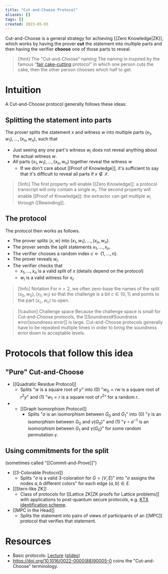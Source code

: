 ```yaml
---
title: "Cut-and-Choose Protocol"
aliases: []
tags: []
created: 2023-05-03
---
```


Cut-and-Choose is a general strategy for achieving [[Zero Knowledge|ZK]], which works by having the prover **cut** the statement into multiple parts and then having the verifier **choose** one of those parts to reveal.

> [!hint] The "Cut-and-Choose" naming
> The naming in inspired by the famous "[fair cake-cutting](https://en.wikipedia.org/wiki/Fair_cake-cutting) protocol" in which one person cuts the cake, then the other person chooses which half to get. 

# Intuition
A Cut-and-Choose protocol generally follows these ideas:

## Splitting the statement into parts
The prover splits the statement $x$ and witness $w$ into multiple parts $(x_1,w_1),\dots,(x_n,w_n)$, such that
- Just seeing any *one* part's witness $w_i$ does not reveal anything about the actual witness $w$.
- *All* parts $(x_1,w_1),\dots,(x_n,w_n)$ together reveal the witness $w$
	- If we don't care about [[Proof of Knowledge]], it's sufficient to say that it's difficult to reveal all parts if $x\notin\mathcal{L}$.

> [!info] 
> The first property will enable [[Zero Knowledge]]: a protocol transcript will only contain a single $w_i$.
> The second property will enable [[Proof of Knowledge]]: the extractor can get multiple $w_i$ through [[Rewinding]].

## The protocol
The protocol then works as follows.
- The prover splits $(x,w)$ into $(x_1,w_1),\dots,(x_n,w_n)$.
- The prover sends the split statements $x_1,\dots,x_n$.
- The verifier chooses a random index $c\leftarrow\{1,\dots,n\}$.
- The prover reveals $w_i$.
- The verifier checks that 
	- $x_1,\dots,x_n$ is a valid split of $x$ (details depend on the protocol)
	- $w_i$ is a valid witness for $x_i$.

> [!info] Notation
> For $n=2$, we often zero-base the names of the split $(x_0,w_0), (x_1,w_1)$ so that the challenge is a bit $c\in\{0,1\}$ and points to the part $(x_c, w_c)$ to open.

> [!caution] Challenge space
> Because the challenge space is small for Cut-and-Choose protocols, the [[Soundness#Soundness error|soundness error]] is large. Cut-and-Choose protocols generally have to be repeated multiple times in order to bring the soundness error down to acceptable levels.

# Protocols that follow this idea
## "Pure" Cut-and-Choose
- [[Quadratic Residue Protocol]]
	- Splits "$w$ is a square root of $y$" into (0) "$w_0 = rw$ is a square root of $r^2y$" and (1) "$w_1 = r$ is a square root of $r^2$" for a random $r$.
- - [[Graph Isomorphism Protocol]]
	- Splits "$\sigma$ is an isomorphism between $G_0$ and $G_1$" into (0) "$\gamma$ is an isomorphism between $G_0$ and $\gamma(G_0)$" and (1) "$\gamma\circ\sigma^{-1}$ is an isomorphism between $G_1$ and $\gamma(G_0)$" for some random permutation $\gamma$.

## Using commitments for the split 
(sometimes called "[[Commit-and-Prove]]")

- [[3-Colorable Protocol]]
	- Splits "$\sigma$ is a valid 3-coloration for $G=(V,E)$" into "$\sigma$ assigns the nodes $a,b$ different colors" for each edge $(a,b)\in E$.
- [[Stern-like ZK]]
	- Class of protocols for [[Lattice ZK|ZK proofs for Lattice problems]] with applications to post-quantum secure protocols, e.g. [KTX identification scheme](https://www.iacr.org/archive/asiacrypt2008/53500376/53500376.pdf).
- [[MPC in the Head]]
	- Splits the statement into pairs of views of participants of an [[MPC]] protocol that verifies that statement.

# Resources
- Basic protocols: [Lecture](https://www.youtube.com/watch?v=uchjTIlPzFo) ([slides](https://zk-learning.org/assets/Lecture1-2023-slides.pdf))
- https://doi.org/10.1016/0022-0000(88)90005-0 coins the "Cut-and-Choose" terminology.